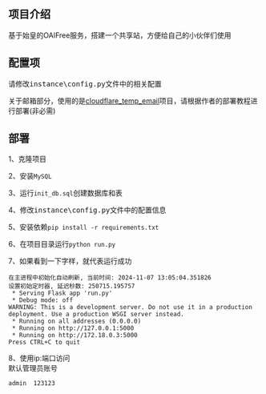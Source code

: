 ## 项目介绍  
基于始皇的OAIFree服务，搭建一个共享站，方便给自己的小伙伴们使用  

## 配置项  

请修改<kbd>instance\config.py</kbd>文件中的相关配置

关于邮箱部分，使用的是[cloudflare_temp_email](https://github.com/dreamhunter2333/cloudflare_temp_email)项目，请根据作者的部署教程进行部署(非必需)

## 部署 

1、克隆项目  

2、安装```MySQL```

3、运行```init_db.sql```创建数据库和表

4、修改<kbd>instance\config.py</kbd>文件中的配置信息 

5、安装依赖```pip install -r requirements.txt```

6、在项目目录运行```python run.py```

7、如果看到一下字样，就代表运行成功  
```
在主进程中初始化自动刷新, 当前时间: 2024-11-07 13:05:04.351826
设置初始定时器, 延迟秒数: 250715.195757
 * Serving Flask app 'run.py'
 * Debug mode: off
WARNING: This is a development server. Do not use it in a production deployment. Use a production WSGI server instead.
 * Running on all addresses (0.0.0.0)
 * Running on http://127.0.0.1:5000
 * Running on http://172.18.0.3:5000
Press CTRL+C to quit
```

8、使用ip:端口访问  
默认管理员账号  
```
admin  123123
```



